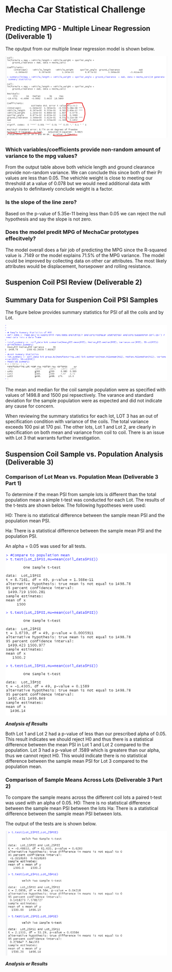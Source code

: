 # Mecha Car Statistical Challenge
## Predicting MPG - Multiple Linear Regression (Deliverable 1)
The oputput from our multiple linear regression model is shown below.

<img src="linear_regression_model_output.png">

### Which variables/coefficients provide non-random amount of variance to the mpg values?
From  the output table above both vehicle length and ground clearance provide non-random variance.  We can conclude this since both of their Pr values are less than 0.05.  The vehichle weight is close to meeting our threshold at a value of 0.078 but we would need additional data with analysis to definitavely conclude weight is a factor.

### Is the slope of the line zero?
Based on the p-value of 5.35e-11 being less than 0.05 we can reject the null hypothesis and say the slope is not zero.

### Does the model predit MPG of MechaCar prototypes effecitvely?
The model overall does a fair job of predicting the MPG since the R-squared value is .7149 or the model explains 71.5% of the MPG variance.  The model could be improved by collecting data on other car attributes.  The most likely attributes would be displacement, horsepower and rolling resistance.

## Suspenion Coil PSI Review (Deliverable 2)
## Summary Data for Suspenion Coil PSI Samples

The figure below provides summary statistics for PSI of all the coils and by Lot.

<img src="Coil_Summary_Stats.png">

The mean and median for the coil sample population were as specified with values of 1498.8 and 1500 psi repsectively.  The varance and standard deviation for the sample population were as expected and did not indicate any cause for concern.

When reviewing the summary statistics for each lot, LOT 3 has an out of specification condition with variance of the coils.  The total variance exceeds 100 psi at 170 psi.  The other lots, Lot 1 and Lot 2, are clearly in specification on both mean and variance from coil to coil.  There is an issue with Lot 3 that warrants further investigation.

## Suspension Coil Sample vs. Population Analysis (Deliverable 3)
### Comparison of Lot Mean vs. Population Mean (Deliverable 3 Part 1)
To determine if the mean PSI from sample lots is different than the total population mean a simple t-test was conducted for each Lot.  The results of the t-tests are shown below.
The following hypotheses were used:

H0: There is no statistical difference between the sample mean PSI and the population mean PSI.

Ha: There is a statistical difference between the sample mean PSI and the population PSI.  

An alpha = 0.05 was used for all tests.

<img src="Sample_mean_to_Population.png">

***Analysis of Results***

Both Lot 1 and Lot 2 had a p-value of less than our prescribed alpha of 0.05.  This result indicates we should reject H0 and thus there is a statistical difference between the mean PSI in Lot 1 and Lot 2 compared to the population.
Lot 3 had a p-value  of .1589 which is greatere than our alpha, thus we cannot reject H0.  This would indicate there is no statistical difference between the sample mean PSI for Lot 3 compared to the population mean.

### Comparison of Sample Means Across Lots (Deliverable 3 Part 2)
To compare the sample means across the different coil lots a paired t-test was used with an alpha of 0.05.
H0: There is no statistical difference between the sample mean PSI between the lots
Ha: There is a statistical difference between the sample mean PSI between lots.

The output of the tests are is shown below.

<img src="Lot_Paired_Ttest.png" >

***Analysis or Results***
